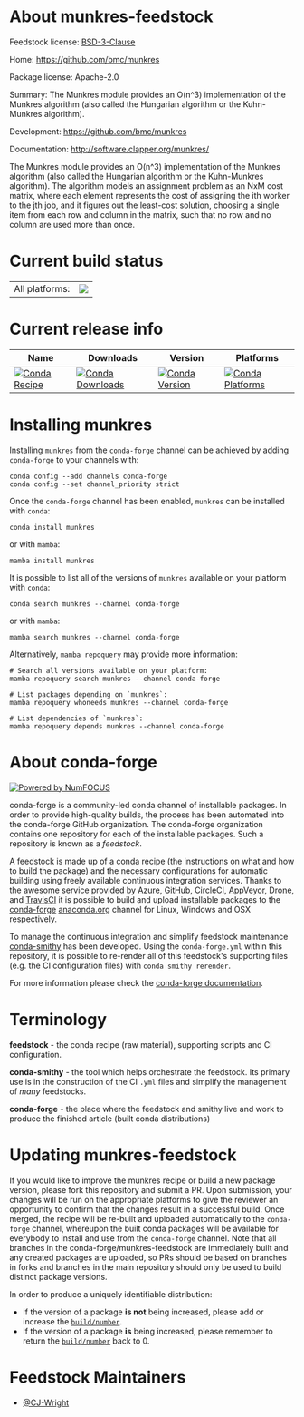 About munkres-feedstock
=======================

Feedstock license: [BSD-3-Clause](https://github.com/conda-forge/munkres-feedstock/blob/main/LICENSE.txt)

Home: https://github.com/bmc/munkres

Package license: Apache-2.0

Summary: The Munkres module provides an O(n^3) implementation of the Munkres algorithm (also called the Hungarian algorithm or the Kuhn-Munkres algorithm).

Development: https://github.com/bmc/munkres

Documentation: http://software.clapper.org/munkres/

The Munkres module provides an O(n^3) implementation of the Munkres
algorithm (also called the Hungarian algorithm or the Kuhn-Munkres
algorithm). The algorithm models an assignment problem as an NxM cost
matrix, where each element represents the cost of assigning the ith worker
to the jth job, and it figures out the least-cost solution, choosing a
single item from each row and column in the matrix, such that no row and
no column are used more than once.


Current build status
====================


<table><tr><td>All platforms:</td>
    <td>
      <a href="https://dev.azure.com/conda-forge/feedstock-builds/_build/latest?definitionId=4035&branchName=main">
        <img src="https://dev.azure.com/conda-forge/feedstock-builds/_apis/build/status/munkres-feedstock?branchName=main">
      </a>
    </td>
  </tr>
</table>

Current release info
====================

| Name | Downloads | Version | Platforms |
| --- | --- | --- | --- |
| [![Conda Recipe](https://img.shields.io/badge/recipe-munkres-green.svg)](https://anaconda.org/conda-forge/munkres) | [![Conda Downloads](https://img.shields.io/conda/dn/conda-forge/munkres.svg)](https://anaconda.org/conda-forge/munkres) | [![Conda Version](https://img.shields.io/conda/vn/conda-forge/munkres.svg)](https://anaconda.org/conda-forge/munkres) | [![Conda Platforms](https://img.shields.io/conda/pn/conda-forge/munkres.svg)](https://anaconda.org/conda-forge/munkres) |

Installing munkres
==================

Installing `munkres` from the `conda-forge` channel can be achieved by adding `conda-forge` to your channels with:

```
conda config --add channels conda-forge
conda config --set channel_priority strict
```

Once the `conda-forge` channel has been enabled, `munkres` can be installed with `conda`:

```
conda install munkres
```

or with `mamba`:

```
mamba install munkres
```

It is possible to list all of the versions of `munkres` available on your platform with `conda`:

```
conda search munkres --channel conda-forge
```

or with `mamba`:

```
mamba search munkres --channel conda-forge
```

Alternatively, `mamba repoquery` may provide more information:

```
# Search all versions available on your platform:
mamba repoquery search munkres --channel conda-forge

# List packages depending on `munkres`:
mamba repoquery whoneeds munkres --channel conda-forge

# List dependencies of `munkres`:
mamba repoquery depends munkres --channel conda-forge
```


About conda-forge
=================

[![Powered by
NumFOCUS](https://img.shields.io/badge/powered%20by-NumFOCUS-orange.svg?style=flat&colorA=E1523D&colorB=007D8A)](https://numfocus.org)

conda-forge is a community-led conda channel of installable packages.
In order to provide high-quality builds, the process has been automated into the
conda-forge GitHub organization. The conda-forge organization contains one repository
for each of the installable packages. Such a repository is known as a *feedstock*.

A feedstock is made up of a conda recipe (the instructions on what and how to build
the package) and the necessary configurations for automatic building using freely
available continuous integration services. Thanks to the awesome service provided by
[Azure](https://azure.microsoft.com/en-us/services/devops/), [GitHub](https://github.com/),
[CircleCI](https://circleci.com/), [AppVeyor](https://www.appveyor.com/),
[Drone](https://cloud.drone.io/welcome), and [TravisCI](https://travis-ci.com/)
it is possible to build and upload installable packages to the
[conda-forge](https://anaconda.org/conda-forge) [anaconda.org](https://anaconda.org/)
channel for Linux, Windows and OSX respectively.

To manage the continuous integration and simplify feedstock maintenance
[conda-smithy](https://github.com/conda-forge/conda-smithy) has been developed.
Using the ``conda-forge.yml`` within this repository, it is possible to re-render all of
this feedstock's supporting files (e.g. the CI configuration files) with ``conda smithy rerender``.

For more information please check the [conda-forge documentation](https://conda-forge.org/docs/).

Terminology
===========

**feedstock** - the conda recipe (raw material), supporting scripts and CI configuration.

**conda-smithy** - the tool which helps orchestrate the feedstock.
                   Its primary use is in the construction of the CI ``.yml`` files
                   and simplify the management of *many* feedstocks.

**conda-forge** - the place where the feedstock and smithy live and work to
                  produce the finished article (built conda distributions)


Updating munkres-feedstock
==========================

If you would like to improve the munkres recipe or build a new
package version, please fork this repository and submit a PR. Upon submission,
your changes will be run on the appropriate platforms to give the reviewer an
opportunity to confirm that the changes result in a successful build. Once
merged, the recipe will be re-built and uploaded automatically to the
`conda-forge` channel, whereupon the built conda packages will be available for
everybody to install and use from the `conda-forge` channel.
Note that all branches in the conda-forge/munkres-feedstock are
immediately built and any created packages are uploaded, so PRs should be based
on branches in forks and branches in the main repository should only be used to
build distinct package versions.

In order to produce a uniquely identifiable distribution:
 * If the version of a package **is not** being increased, please add or increase
   the [``build/number``](https://docs.conda.io/projects/conda-build/en/latest/resources/define-metadata.html#build-number-and-string).
 * If the version of a package **is** being increased, please remember to return
   the [``build/number``](https://docs.conda.io/projects/conda-build/en/latest/resources/define-metadata.html#build-number-and-string)
   back to 0.

Feedstock Maintainers
=====================

* [@CJ-Wright](https://github.com/CJ-Wright/)

